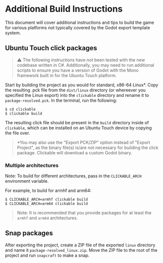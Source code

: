 # Additional Build Instructions

This document will cover additional instructions and tips to build the game for
various platforms not typically covered by the Godot export template system.

## Ubuntu Touch click packages

> :warning: The following instructions have _not_ been tested with the new codebase
> written in C#. Additionally, you may need to run additional scripts to ensure you
> have a version of Godot with the Mono framework built in for the Ubuntu Touch
> platform.

Start by building the project as you would for standard, x86-64 Linux\*. Copy the
resulting .pck file from the `dist/linux` directory (or whereever you specified the
Linux export) into the `clickable` directory and rename it to `package-resolved.pck`.
In the terminal, run the following:

```
$ cd clickable
$ clickable build
```

The resulting click file should be present in the `build` directory inside of
`clickable`, which can be installed on an Ubuntu Touch device by copying the file
over.

> \*You may also use the "Export PCK/ZIP" option instead of "Export Project", as the
> binary file(s) is/are not necessary for building the click package. Clickable will
> download a custom Godot binary.

### Multiple architectures

Note: To build for different architectures, pass in the `CLICKABLE_ARCH `environment
variable.

For example, to build for armhf and arm64:

```
$ CLICKABLE_ARCH=armhf clickable build
$ CLICKABLE_ARCH=arm64 clickable build
```

> Note: It is recommended that you provide packages for at least the `armhf` and
> `arm64` architectures.

## Snap packages

After exporting the project, create a ZIP file of the exported `linux` directory and
name it `package-resolved_linux.zip`. Move the ZIP file to the root of the project
and run `snapcraft` to make a snap.

